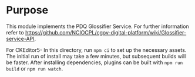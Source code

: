 # Purpose

This module implements the PDQ Glossifier Service. For further information refer to
<https://github.com/NCIOCPL/cgov-digital-platform/wiki/Glossifier-service-API>.

For CKEditor5-
In this directory, run `npm ci` to set up the necessary assets. The
initial run of install may take a few minutes, but subsequent builds will be
faster.
After installing dependencies, plugins can be built with `npm run build` or `npm run watch`.
